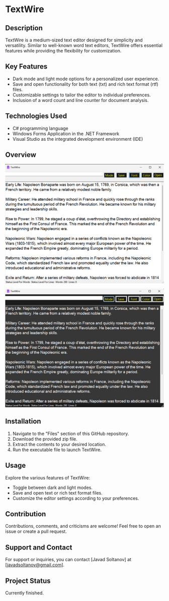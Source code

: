 # TextWire

## Description
TextWire is a medium-sized text editor designed for simplicity and versatility. Similar to well-known word text editors, TextWire offers essential features while providing the flexibility for customization.

## Key Features
- Dark mode and light mode options for a personalized user experience.
- Save and open functionality for both text (txt) and rich text format (rtf) files.
- Customizable settings to tailor the editor to individual preferences.
- Inclusion of a word count and line counter for document analysis.

## Technologies Used
- C# programming language
- Windows Forms Application in the .NET Framework
- Visual Studio as the integrated development environment (IDE)

## Overview 
![Here IS SAMPLE PICTURES](https://github.com/EXDEICIDA/TextWire_TextEditor/raw/main/TEXTEDITORPICTURES/Screenshot%202024-03-24%20175406.png)

![Description of Image 2](https://github.com/EXDEICIDA/TextWire_TextEditor/raw/main/TEXTEDITORPICTURES/Screenshot%202024-03-24%20175549.png)

## Installation
1. Navigate to the "Files" section of this GitHub repository.
2. Download the provided zip file.
3. Extract the contents to your desired location.
4. Run the executable file to launch TextWire.

## Usage
Explore the various features of TextWire:
- Toggle between dark and light modes.
- Save and open text or rich text format files.
- Customize the editor settings according to your preferences.

## Contribution
Contributions, comments, and criticisms are welcome! Feel free to open an issue or create a pull request.

## Support and Contact
For support or inquiries, you can contact [Javad Soltanov] at [javadsoltanov@gmail.com].

## Project Status
Currently finished.

